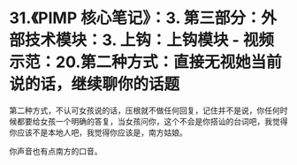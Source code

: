 # 31.《PIMP 核心笔记》：3. 第三部分：外部技术模块：3. 上钩：上钩模块 - 视频示范：20.第二种方式：直接无视她当前说的话，继续聊你的话题

第二种方式，不认可女孩说的话，压根就不做任何回复，记住并不是说，你任何时候都要给女孩一个明确的答复，当女孩问你，这个不会是你搭讪的台词吧，我觉得你应该不是本地人吧，我觉得你应该是，南方姑娘。

你声音也有点南方的口音。